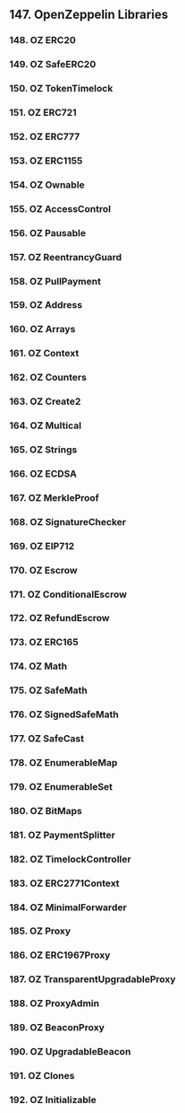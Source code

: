 ## 147. OpenZeppelin Libraries

### 148. OZ ERC20

### 149. OZ SafeERC20

### 150. OZ TokenTimelock

### 151. OZ ERC721

### 152. OZ ERC777

### 153. OZ ERC1155

### 154. OZ Ownable

### 155. OZ AccessControl

### 156. OZ Pausable

### 157. OZ ReentrancyGuard

### 158. OZ PullPayment

### 159. OZ Address

### 160. OZ Arrays

### 161. OZ Context

### 162. OZ Counters

### 163. OZ Create2

### 164. OZ Multical

### 165. OZ Strings

### 166. OZ ECDSA

### 167. OZ MerkleProof

### 168. OZ SignatureChecker

### 169. OZ EIP712

### 170. OZ Escrow

### 171. OZ ConditionalEscrow

### 172. OZ RefundEscrow

### 173. OZ ERC165

### 174. OZ Math

### 175. OZ SafeMath

### 176. OZ SignedSafeMath

### 177. OZ SafeCast

### 178. OZ EnumerableMap

### 179. OZ EnumerableSet

### 180. OZ BitMaps

### 181. OZ PaymentSplitter

### 182. OZ TimelockController

### 183. OZ ERC2771Context

### 184. OZ MinimalForwarder

### 185. OZ Proxy

### 186. OZ ERC1967Proxy

### 187. OZ TransparentUpgradableProxy

### 188. OZ ProxyAdmin

### 189. OZ BeaconProxy

### 190. OZ UpgradableBeacon

### 191. OZ Clones

### 192. OZ Initializable
